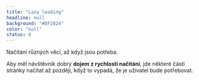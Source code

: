 ```yaml
---
title: "Lazy loading"
headline: null
background: "#DF2824"
color: "null"
status: 0
---
```


<p>Načítání různých věcí, až když jsou potřeba.</p>

<p>Aby měl návštěvník dobrý <b>dojem z rychlosti načítání</b>, jde některé části stránky načítat až později, když to vypadá, že je uživatel bude potřebovat.</p>